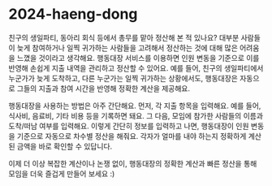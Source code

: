 # 2024-haeng-dong

친구의 생일파티, 동아리 회식 등에서 총무를 맡아 정산해 본 적 있나요? 대부분 사람들이 늦게 참여하거나 일찍 귀가하는 사람들을 고려해서 정산하는 것에 대해 많은 어려움을 느꼈을 것이라고 생각해요. 행동대장 서비스를 이용하면 인원 변동을 기준으로 이를 반영해 손쉽게 지출 내역을 관리하고 정산할 수 있어요. 예를 들어, 친구의 생일파티에서 누군가가 늦게 도착하고, 다른 누군가는 일찍 귀가하는 상황에서도, 행동대장은 자동으로 그들의 지출과 참여 시간을 반영해 정확한 계산을 제공해요.

행동대장을 사용하는 방법은 아주 간단해요. 먼저, 각 지출 항목을 입력해요. 예를 들어, 식사비, 음료비, 기타 비용 등을 기록하면 돼요. 그 다음, 모임에 참가한 사람들의 이름과 도착/떠남 여부를 입력해요. 이렇게 간단히 정보를 입력하고 나면, 행동대장이 인원 변동을 기준으로 자동으로 차수별 정산을 해줘요. 각자가 얼마를 내야 하는지 정확하게 계산된 금액을 바로 확인할 수 있답니다.

이제 더 이상 복잡한 계산이나 논쟁 없이, 행동대장의 정확한 계산과 빠른 정산을 통해 모임을 더욱 즐겁게 만들어 보세요 :)

